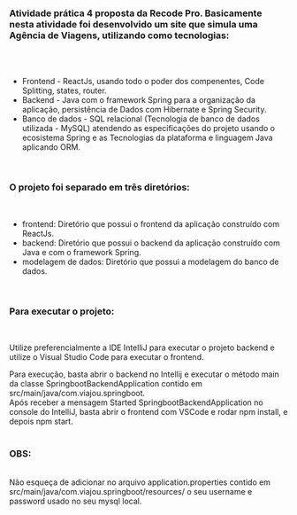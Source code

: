 <h3>Atividade prática 4 proposta da Recode Pro. Basicamente nesta atividade foi desenvolvido um site que simula uma Agência de Viagens, utilizando como tecnologias:</h3><br/><br/>
<ul>
  <li>Frontend - ReactJs, usando todo o poder dos compenentes, Code Splitting, states, router.</li>
  <li>Backend - Java com o framework Spring  para a organização da aplicação, persistência de Dados com Hibernate e Spring Security.</li>
  <li>Banco de dados - SQL relacional (Tecnologia de banco de dados utilizada - MySQL) atendendo as especificações do projeto usando o ecosistema Spring e as Tecnologias da plataforma e linguagem Java aplicando ORM.</li>
</ul><br/>

<h3>O projeto foi separado em três diretórios:</h3><br/>

<ul>
  <li>frontend: Diretório que possui o frontend da aplicação construído com ReactJs.</li>
  <li>backend: Diretório que possui o backend da aplicação construído com Java e com o framework Spring.</li>
  <li>modelagem de dados: Diretório que possui a modelagem do banco de dados.</li>
</ul><br/>

<h3>Para executar o projeto:</h3><br/>

Utilize preferencialmente a IDE IntelliJ para executar o projeto backend e utilize o Visual Studio Code para executar o frontend.<br/>

Para execução, basta abrir o backend no Intellij e executar o método main da classe SpringbootBackendApplication contido em src/main/java/com.viajou.springboot.<br/>
Após receber a mensagem Started SpringbootBackendApplication no console do IntelliJ, basta abrir o frontend com VSCode e rodar npm install, e depois npm start.<br/><br/>

<h3>OBS:</h3><br/>
Não esqueça de adicionar no arquivo application.properties contido em src/main/java/com.viajou.springboot/resources/ o seu username e password usado no seu mysql local. 
